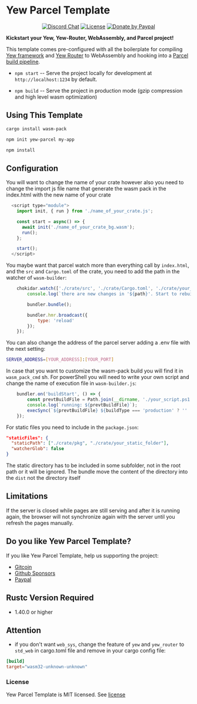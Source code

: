 # Yew Parcel Template

<div align="center">
    <p>
        <a href="https://discord.gg/ZHWmUaf" target="_blank"><img alt="Discord Chat" src="https://img.shields.io/badge/Discor-Spielrs%20-yellowgreen"/></a>
        <a href="https://github.com/spielrs/yew-parcel-template/blob/master/LICENSE" target="_blank"><img alt="License" src="https://img.shields.io/badge/License-MIT%20-lightgrey"></a>
        <a href="https://paypal.me/dancespiele?locale.x=en_US" target="_blank"><img alt="Donate by Paypal" src="https://img.shields.io/badge/Donate-PayPal-green.svg"/></a>
    </p>
</div>

**Kickstart your Yew, Yew-Router, WebAssembly, and Parcel project!**

This template comes pre-configured with all the boilerplate for compiling [Yew framework](https://yew.rs/docs/en/intro/) and [Yew Router](https://yew.rs/docs/en/concepts/router/)
to WebAssembly and hooking into a [Parcel build pipeline](https://parceljs.org/).

* `npm start` -- Serve the project locally for
  development at `http://localhost:1234` by default.

* `npm build` -- Serve the project in production mode (gzip compression and high level wasm optimization)

## Using This Template

```sh
cargo install wasm-pack
```

```sh
npm init yew-parcel my-app
```

```sh
npm install
```

## Configuration

You will want to change the name of your crate however also you need to change the import js file name that generate the wasm pack in the index.html
with the new name of your crate

```javascript
  <script type="module">
    import init, { run } from './name_of_your_crate.js';

    const start = async() => {
      await init('./name_of_your_crate_bg.wasm');
      run();
    };

    start();
  </script>
```

You maybe want that parcel watch more than everything call by `index.html`, and the `src` and `Cargo.toml` of the crate, you need to add the path in the watcher of `wasm-builder`:

```javascript
    chokidar.watch(['./crate/src', './crate/Cargo.toml', './crate/your_new_path_to_watch']).on('change', async (event, path) => {
        console.log(`there are new changes in '${path}'. Start to rebuild rustwasm sources`);

        bundler.bundle();

        bundler.hmr.broadcast({
            type: 'reload'
        });
    });
```

You can also change the address of the parcel server adding a .env file with the next setting:

```sh
SERVER_ADDRESS=[YOUR_ADDRESS]:[YOUR_PORT]
```

In case that you want to customize the wasm-pack build you will find it in `wasm_pack_cmd` sh. For powerShell you will need to write your own script
and change the name of execution file in `wasm-builder.js`:

```javascript
    bundler.on('buildStart', () => {
        const prevtBuildFile = Path.join(__dirname, './your_script.ps1');
        console.log(`running: ${prevtBuildFile}`);
        execSync(`${prevtBuildFile} ${buildType === 'production' ? '' : '--dev'}`, {stdio: 'inherit'});
    });

```

For static files you need to include in the `package.json`:

```json
"staticFiles": {
  "staticPath": ["./crate/pkg", "./crate/your_static_folder"],
  "watcherGlob": false
}
```

The static directory has to be included in some subfolder, not in the root path or it will be ignored. The bundle move the content of the directory
into the `dist` not the directory itself

## Limitations
If the server is closed while pages are still serving and after it is running again, the browser will not synchronize again with the server until
you refresh the pages manually.

## Do you like Yew Parcel Template?
If you like Yew Parcel Template, help us supporting the project:
- [Gitcoin](https://gitcoin.co/grants/1048/yew-styles)
- [Github Sponsors](https://github.com/sponsors/dancespiele)
- [Paypal](https://paypal.me/dancespiele?locale.x=en_US)


## Rustc Version Required

- 1.40.0 or higher

## Attention

- if you don't want `web_sys`, change the feature of `yew` and `yew_router` to `std_web` in cargo.toml file and remove in your cargo config file:

```toml
[build]
target="wasm32-unknown-unknown"
```

### License

Yew Parcel Template is MIT licensed. See [license](LICENSE)